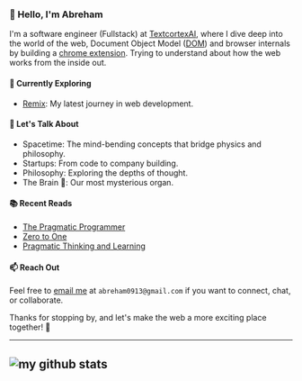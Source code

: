 ### 👋 Hello, I'm Abreham

I'm a software engineer (Fullstack) at [TextcortexAI](https://textcortex.com/), where I dive deep into the world of the web, Document Object Model ([DOM](https://developer.mozilla.org/en-US/docs/Web/API/Document_Object_Model/Introduction)) and browser internals by building a [chrome extension](https://chrome.google.com/webstore/detail/textcortex-ai-writing-ass/hahkojdegblcccihngmgndhdfheheofe). Trying to understand about how the web works from the inside out.

#### 🌱 Currently Exploring

- [Remix](https://remix.run/): My latest journey in web development.

#### 💬 Let's Talk About

- Spacetime: The mind-bending concepts that bridge physics and philosophy.
- Startups: From code to company building.
- Philosophy: Exploring the depths of thought.
- The Brain 🧠: Our most mysterious organ.

#### 📚 Recent Reads

- [The Pragmatic Programmer](https://www.amazon.com/Pragmatic-Programmer-journey-mastery-Anniversary/dp/0135957052)
- [Zero to One](https://www.amazon.com/Zero-One-Notes-Startups-Future/dp/0804139296)
- [Pragmatic Thinking and Learning](https://www.amazon.com/Pragmatic-Thinking-Learning-Refactor-Programmers/dp/1934356050)


#### 📫 Reach Out

Feel free to [email me](mailto:abreham0913@gmail.com) at `abreham0913@gmail.com` if you want to connect, chat, or collaborate.

Thanks for stopping by, and let's make the web a more exciting place together! 🚀


---
![my github stats](https://readmestats.999857.xyz/api?username=abrehamgezahegn&count_private=true&show_icons=true)
----

